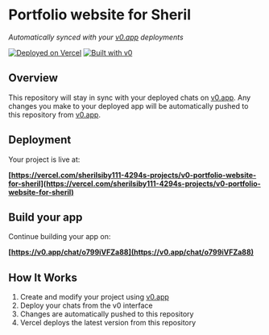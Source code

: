 # Portfolio website for Sheril

*Automatically synced with your [v0.app](https://v0.app) deployments*

[![Deployed on Vercel](https://img.shields.io/badge/Deployed%20on-Vercel-black?style=for-the-badge&logo=vercel)](https://vercel.com/sherilsiby111-4294s-projects/v0-portfolio-website-for-sheril)
[![Built with v0](https://img.shields.io/badge/Built%20with-v0.app-black?style=for-the-badge)](https://v0.app/chat/o799iVFZa88)

## Overview

This repository will stay in sync with your deployed chats on [v0.app](https://v0.app).
Any changes you make to your deployed app will be automatically pushed to this repository from [v0.app](https://v0.app).

## Deployment

Your project is live at:

**[https://vercel.com/sherilsiby111-4294s-projects/v0-portfolio-website-for-sheril](https://vercel.com/sherilsiby111-4294s-projects/v0-portfolio-website-for-sheril)**

## Build your app

Continue building your app on:

**[https://v0.app/chat/o799iVFZa88](https://v0.app/chat/o799iVFZa88)**

## How It Works

1. Create and modify your project using [v0.app](https://v0.app)
2. Deploy your chats from the v0 interface
3. Changes are automatically pushed to this repository
4. Vercel deploys the latest version from this repository